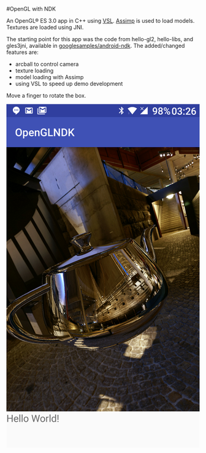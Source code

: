 #OpenGL with NDK 

An OpenGL® ES 3.0 app in C++ using [VSL](http://www.lighthouse3d.com/very-simple-libs/). [Assimp](http://www.assimp.org/) is used to load models. Textures are loaded using JNI.

The starting point for this app was the code from hello-gl2, hello-libs, and gles3jni, available in [googlesamples/android-ndk](https://developer.android.com/training/graphics/opengl/index.html). The added/changed features are: 
* arcball to control camera
* texture loading
* model loading with Assimp
* using VSL to speed up demo development

Move a finger to rotate the box.

![screenshot](openglndk.png)
